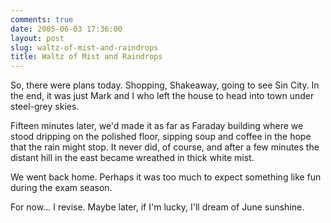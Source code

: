 ```yaml
---
comments: true
date: 2005-06-03 17:36:00
layout: post
slug: waltz-of-mist-and-raindrops
title: Waltz of Mist and Raindrops
---
```


So, there were plans today.  Shopping, Shakeaway, going to see Sin City.  In the end, it was just Mark and I who left the house to head into town under steel-grey skies.  

Fifteen minutes later, we'd made it as far as Faraday building where we stood dripping on the polished floor, sipping soup and coffee in the hope that the rain might stop.  It never did, of course, and after a few minutes the distant hill in the east became wreathed in thick white mist.  

We went back home.  Perhaps it was too much to expect something like fun during the exam season.  

For now... I revise.  Maybe later, if I'm lucky, I'll dream of June sunshine.
